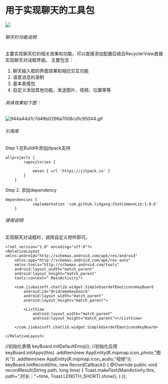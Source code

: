 # 用于实现聊天的工具包
[![](https://jitpack.io/v/lidgang/ChatCommonLib.svg)](https://jitpack.io/#lidgang/ChatCommonLib)

###### 聊天栏功能说明
主要实现聊天栏的相关效果和功能，可以直接添加配置后结合RecyclerView直接实现聊天对话框界面。
主要包含：
1. 聊天输入框的界面效果和相应交互功能
2. 语音消息的录制
3. 基本表情包
4. 自定义添加其他功能，发送图片、视频、位置等等
###### 具体效果如下图：
![944a44d7c7d49b0266a7008cd1c95044.gif](evernotecid://5EFB1936-4904-43EA-813E-27B5AC904CDD/appyinxiangcom/976820/ENResource/p892)
###### 引用库
Step 1.在Build中添加jitpack支持
```
allprojects {
		repositories {
			...
			maven { url 'https://jitpack.io' }
		}
	}
```
Step 2. 添加dependency
```
dependencies {
	        implementation 'com.github.lidgang:ChatCommonLib:1.0.6'
	}
```
###### 使用说明
实现聊天对话框时，调用自定义控件即可。
```
<?xml version="1.0" encoding="utf-8"?>
<RelativeLayout xmlns:android="http://schemas.android.com/apk/res/android"
    xmlns:app="http://schemas.android.com/apk/res-auto"
    xmlns:tools="http://schemas.android.com/tools"
    android:layout_width="match_parent"
    android:layout_height="match_parent"
    tools:context=".MainActivity">

    <com.jiubaisoft.chatlib.widget.SimpleUserdefEmoticonsKeyBoard
        android:id="@+id/emokeyboard"
        android:layout_width="match_parent"
        android:layout_height="match_parent">

        <ListView
            android:layout_width="match_parent"
            android:layout_height="match_parent"></ListView>

    </com.jiubaisoft.chatlib.widget.SimpleUserdefEmoticonsKeyBoard>

</RelativeLayout>
```

//初始化表情
        keyBoard.initDefaultEmoji();
        //初始化应用
        keyBoard.initApps(this)
                .addItem(new AppEntity(R.mipmap.icon_photo,"图片"))
                .addItem(new AppEntity(R.mipmap.icon_audio,"视频"));
        keyBoard.initRecord(this, new RecordCallback() {
            @Override
            public void recordResult(String path, long time) {
                Toast.makeText(MainActivity.this, path+",时长："+time, Toast.LENGTH_SHORT).show();
            }
        });
